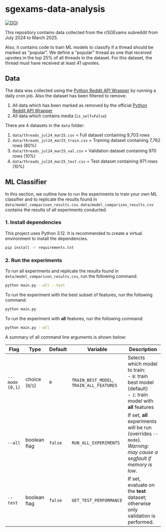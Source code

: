 # sgexams-data-analysis

[![DOI](https://zenodo.org/badge/970448598.svg)](https://zenodo.org/badge/latestdoi/970448598)


This repository contains data collected from the r/SGExams subreddit from July 2024 to March 2025. 

Also, it contains code to train ML models to classify if a thread should be marked as "popular". We define a "popular" thread as one that received upvotes in the top 25% of all threads in the dataset. For this dataset, the thread must have received at least 41 upvotes.

## Data

The data was collected using the [Python Reddit API Wrapper](https://praw.readthedocs.io/en/stable/) by running a daily cron job. Also the dataset has been filtered to remove:
1. All data which has been marked as removed by the official [Python Reddit API Wrapper](https://praw.readthedocs.io/en/stable/)
2. All data which contains media (`is_self=False`)

There are 4 datasets in the `data` folder:
1. `data/threads_jul24_mar25.csv` = Full dataset containing 9,703 rows
2. `data/threads_jul24_mar25_train.csv` = Training dataset containing 7,762 rows (80%)
3. `data/threads_jul24_mar25_val.csv` = Validation dataset containing 970 rows (10%)
4. `data/threads_jul24_mar25_test.csv` = Test dataset containing 971 rows (10%)


## ML Classifier

In this section, we outline how to run the experiments to train your own ML classifier and to replicate the results found in `data/model_comparison_results.csv`. `data/model_comparison_results.csv` contains the results of all experiments conducted.

### 1. Install dependencies

This project uses Python 3.12. It is recommended to create a virtual environment to install the dependencies.

```bash
pip install -r requirements.txt
```

### 2. Run the experiments

To run all experiments and replicate the results found in `data/model_comparison_results.csv`, run the following command:

```bash
python main.py --all --test
```

To run the experiment with the best subset of features, run the following command:

```bash
python main.py
```

To run the experiment with **all** features, run the following command:

```bash
python main.py --all
```

A summary of all command line arguments is shown below:

| Flag               | Type               | Default   | Variable                                 | Description                                                                                                           |
|--------------------|--------------------|-----------|------------------------------------------|-----------------------------------------------------------------------------------------------------------------------|
| `--mode {0,1}`     | choice (`0`/`1`)   | `0`       | `TRAIN_BEST_MODEL`, `TRAIN_ALL_FEATURES` | Selects which model to train:<br>- `0`: train best model (default)<br>- `1`: train model with **all** features        |
| `--all`            | boolean flag       | `false`   | `RUN_ALL_EXPERIMENTS`                    | If set, **all** experiments will be run (overrides `--mode`).<br>_Warning: may cause a segfault if memory is low._    |
| `--test`           | boolean flag       | `false`   | `GET_TEST_PERFORMANCE`                   | If set, evaluate on the **test** dataset; otherwise only validation is performed.                                     |

